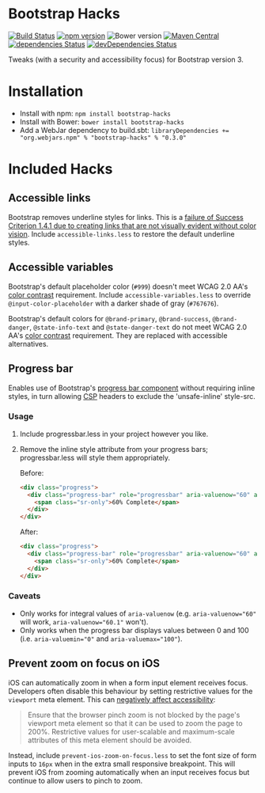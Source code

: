 Bootstrap Hacks
===============
[![Build Status](https://travis-ci.org/danielnixon/bootstrap-hacks.svg?branch=master)](https://travis-ci.org/danielnixon/bootstrap-hacks)
[![npm version](https://img.shields.io/npm/v/bootstrap-hacks.svg)](https://www.npmjs.com/package/bootstrap-hacks)
![Bower version](https://img.shields.io/bower/v/bootstrap-hacks.svg)
[![Maven Central](https://maven-badges.herokuapp.com/maven-central/org.webjars.npm/bootstrap-hacks/badge.svg)](https://maven-badges.herokuapp.com/maven-central/org.webjars.npm/bootstrap-hacks)
[![dependencies Status](https://david-dm.org/danielnixon/bootstrap-hacks/status.svg)](https://david-dm.org/danielnixon/bootstrap-hacks)
[![devDependencies Status](https://david-dm.org/danielnixon/bootstrap-hacks/dev-status.svg)](https://david-dm.org/danielnixon/bootstrap-hacks?type=dev)

Tweaks (with a security and accessibility focus) for Bootstrap version 3.

Installation
============
* Install with npm: `npm install bootstrap-hacks`
* Install with Bower: `bower install bootstrap-hacks`
* Add a WebJar dependency to build.sbt: `libraryDependencies += "org.webjars.npm" % "bootstrap-hacks" % "0.3.0"`

Included Hacks
==============

Accessible links
----------------
Bootstrap removes underline styles for links. This is a [failure of Success Criterion 1.4.1 due to creating links that are not visually evident without color vision](https://www.w3.org/TR/WCAG20-TECHS/F73.html). Include `accessible-links.less` to restore the default underline styles.

Accessible variables
--------------------
Bootstrap's default placeholder color (`#999`) doesn't meet WCAG 2.0 AA's [color contrast](http://www.w3.org/TR/UNDERSTANDING-WCAG20/visual-audio-contrast-contrast.html) requirement. Include `accessible-variables.less` to override `@input-color-placeholder` with a darker shade of gray (`#767676`).

Bootstrap's default colors for `@brand-primary`, `@brand-success`, `@brand-danger`, `@state-info-text` and `@state-danger-text` do not meet WCAG 2.0 AA's [color contrast](http://www.w3.org/TR/UNDERSTANDING-WCAG20/visual-audio-contrast-contrast.html) requirement. They are replaced with accessible alternatives.

Progress bar
------------

Enables use of Bootstrap's [progress bar component](http://getbootstrap.com/components/#progress) without requiring inline styles, in turn allowing [CSP](https://developer.mozilla.org/en-US/docs/Web/Security/CSP) headers to exclude the 'unsafe-inline' style-src.

### Usage

1. Include progressbar.less in your project however you like.
2. Remove the inline style attribute from your progress bars; progressbar.less will style them appropriately.

    Before:
    
    ```html
    <div class="progress">
      <div class="progress-bar" role="progressbar" aria-valuenow="60" aria-valuemin="0" aria-valuemax="100" style="width: 60%;">
        <span class="sr-only">60% Complete</span>
      </div>
    </div>
    ```
    
    After:
    
    ```html
    <div class="progress">
      <div class="progress-bar" role="progressbar" aria-valuenow="60" aria-valuemin="0" aria-valuemax="100">
        <span class="sr-only">60% Complete</span>
      </div>
    </div>
    ```

### Caveats

* Only works for integral values of `aria-valuenow` (e.g. `aria-valuenow="60"` will work, `aria-valuenow="60.1"` won't).
* Only works when the progress bar displays values between 0 and 100 (i.e. `aria-valuemin="0"` and  `aria-valuemax="100"`).

Prevent zoom on focus on iOS
----------------------------

iOS can automatically zoom in when a form input element receives focus. Developers often disable this behaviour by setting restrictive values for the `viewport` meta element. This can [negatively affect accessibility](https://www.w3.org/TR/mobile-accessibility-mapping/#zoom-magnification):

> Ensure that the browser pinch zoom is not blocked by the page's viewport meta element so that it can be used to zoom the page to 200%. Restrictive values for user-scalable and maximum-scale attributes of this meta element should be avoided.

Instead, include `prevent-ios-zoom-on-focus.less` to set the font size of form inputs to `16px` when in the extra small responsive breakpoint. This will prevent iOS from zooming automatically when an input receives focus but continue to allow users to pinch to zoom.
